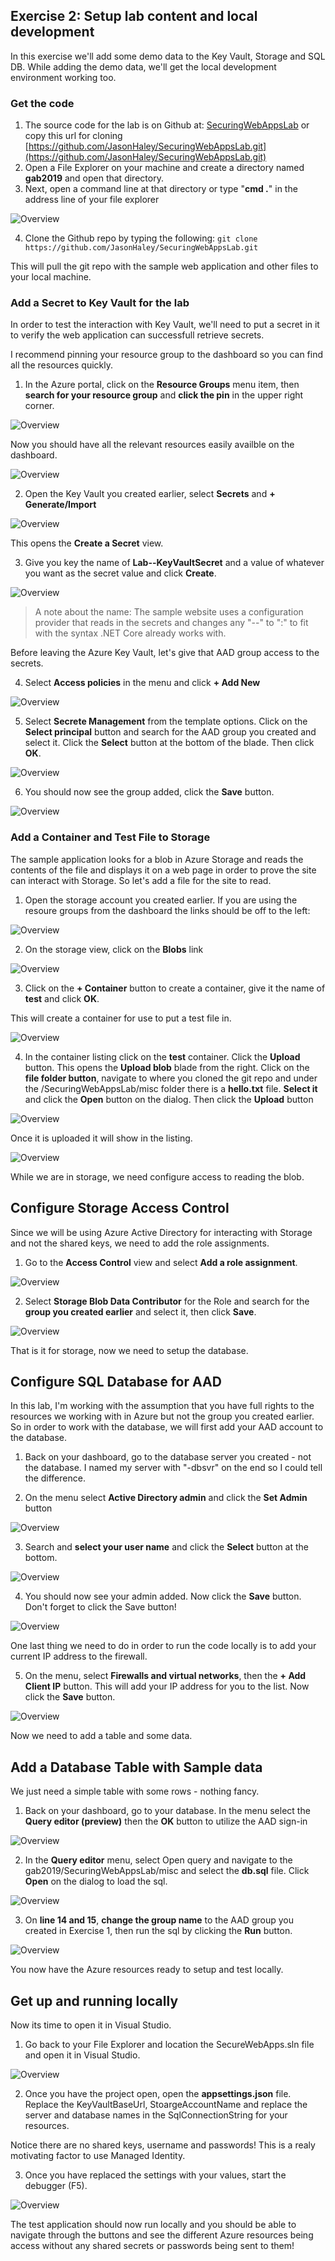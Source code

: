 ## Exercise 2: Setup lab content and local development
In this exercise we'll add some demo data to the Key Vault, Storage and SQL DB. While adding the demo data, we'll get the local development environment working too.

### Get the code
1. The source code for the lab is on Github at: [SecuringWebAppsLab](https://github.com/JasonHaley/SecuringWebAppsLab) or copy this url for cloning [https://github.com/JasonHaley/SecuringWebAppsLab.git](https://github.com/JasonHaley/SecuringWebAppsLab.git)
2. Open a File Explorer on your machine and create a directory named **gab2019** and open that directory.
3. Next, open a command line at that directory or type "**cmd .**" in the address line of your file explorer

![Overview](images/img17.png)

4. Clone the Github repo by typing the following:
`git clone https://github.com/JasonHaley/SecuringWebAppsLab.git`

This will pull the git repo with the sample web application and other files to your local machine.

### Add a Secret to Key Vault for the lab
In order to test the interaction with Key Vault, we'll need to put a secret in it to verify the web application can successfull retrieve secrets.

I recommend pinning your resource group to the dashboard so you can find all the resources quickly.

1. In the Azure portal, click on the **Resource Groups** menu item, then **search for your resource group** and **click the pin** in the upper right corner.

![Overview](images/img18.png)

Now you should have all the relevant resources easily availble on the dashboard.

![Overview](images/img19.png)

2. Open the Key Vault you created earlier, select **Secrets** and **+ Generate/Import**

![Overview](images/img20.png)

This opens the **Create a Secret** view.

3. Give you key the name of **Lab--KeyVaultSecret** and a value of whatever you want as the secret value and click **Create**.

![Overview](images/img21.png)

> A note about the name:
> The sample website uses a configuration provider that reads in the secrets and changes any "--" to ":" to fit with the syntax .NET Core already works with.

Before leaving the Azure Key Vault, let's give that AAD group access to the secrets.

4. Select **Access policies** in the menu and click **+ Add New**

![Overview](images/img46.png)

5. Select **Secrete Management** from the template options. Click on the **Select principal** button and search for the AAD group you created and select it. Click the **Select** button at the bottom of the blade. Then click **OK**.

![Overview](images/img47.png)

6. You should now see the group added, click the **Save** button.

![Overview](images/img48.png)

### Add a Container and Test File to Storage
The sample application looks for a blob in Azure Storage and reads the contents of the file and displays it on a web page in order to prove the site can interact with Storage. So let's add a file for the site to read.

1. Open the storage account you created earlier. If you are using the resoure groups from the dashboard the links should be off to the left:

![Overview](images/img22.png)

2. On the storage view, click on the **Blobs** link

![Overview](images/img23.png)

3. Click on the **+ Container** button to create a container, give it the name of **test** and click **OK**.

This will create a container for use to put a test file in.

![Overview](images/img24.png)

4. In the container listing click on the **test** container. Click the **Upload** button. This opens the **Upload blob** blade from the right. Click on the **file folder button**, navigate to where you cloned the git repo and under the /SecuringWebAppsLab/misc folder there is a **hello.txt** file. **Select it** and click the **Open** button on the dialog. Then click the **Upload** button

![Overview](images/img25.png)

Once it is uploaded it will show in the listing.

![Overview](images/img26.png)

While we are in storage, we need configure access to reading the blob.

## Configure Storage Access Control
Since we will be using Azure Active Directory for interacting with Storage and not the shared keys, we need to add the role assignments.

1. Go to the **Access Control** view and select **Add a role assignment**.

![Overview](images/img27.png)

2. Select **Storage Blob Data Contributor** for the Role and search for the **group you created earlier** and select it, then click **Save**.

![Overview](images/img28.png)

That is it for storage, now we need to setup the database.

## Configure SQL Database for AAD
In this lab, I'm working with the assumption that you have full rights to the resources we working with in Azure but not the group you created earlier. So in order to work with the database, we will first add your AAD account to the database.

1. Back on your dashboard, go to the database server you created - not the database. I named my server with "-dbsvr" on the end so I could tell the difference.

2. On the menu select **Active Directory admin** and click the **Set Admin** button

![Overview](images/img29.png)

3. Search and **select your user name** and click the **Select** button at the bottom.

![Overview](images/img30.png)

4. You should now see your admin added. Now click the **Save** button. Don't forget to click the Save button!

![Overview](images/img31.png)

One last thing we need to do in order to run the code locally is to add your current IP address to the firewall.

5. On the menu, select **Firewalls and virtual networks**, then the **+ Add Client IP** button. This will add your IP address for you to the list. Now click the **Save** button.

![Overview](images/img36.png)

Now we need to add a table and some data.

## Add a Database Table with Sample data
We just need a simple table with some rows - nothing fancy.

1. Back on your dashboard, go to your database. In the menu select the **Query editor (preview)** then the **OK** button to utilize the AAD sign-in

![Overview](images/img32.png)

2. In the **Query editor** menu, select Open query and navigate to the gab2019/SecuringWebAppsLab/misc and select the **db.sql** file. Click **Open** on the dialog to load the sql.

![Overview](images/img33.png)

3. On **line 14 and 15**, **change the group name** to the AAD group you created in Exercise 1, then run the sql by clicking the **Run** button.

![Overview](images/img34.png)

You now have the Azure resources ready to setup and test locally.

## Get up and running locally
Now its time to open it in Visual Studio.

1. Go back to your File Explorer and location the SecureWebApps.sln file and open it in Visual Studio.

![Overview](images/img35.png)

2. Once you have the project open, open the **appsettings.json** file.
Replace the KeyVaultBaseUrl, StoargeAccountName and replace the server and database names in the SqlConnectionString for your resources.

Notice there are no shared keys, username and passwords! This is a realy motivating factor to use Managed Identity.

3. Once you have replaced the settings with your values, start the debugger (F5).

![Overview](images/img35.png)

The test application should now run locally and you should be able to navigate through the buttons and see the different Azure resources being access without any shared secrets or passwords being sent to them!
